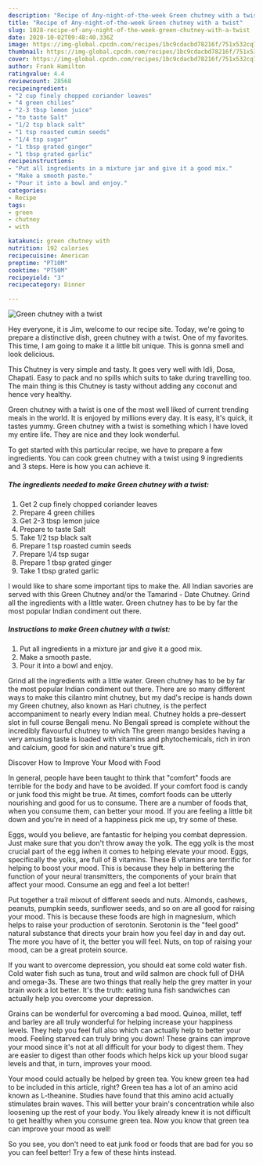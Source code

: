 ```yaml
---
description: "Recipe of Any-night-of-the-week Green chutney with a twist"
title: "Recipe of Any-night-of-the-week Green chutney with a twist"
slug: 1028-recipe-of-any-night-of-the-week-green-chutney-with-a-twist
date: 2020-10-02T09:48:40.336Z
image: https://img-global.cpcdn.com/recipes/1bc9cdacbd78216f/751x532cq70/green-chutney-with-a-twist-recipe-main-photo.jpg
thumbnail: https://img-global.cpcdn.com/recipes/1bc9cdacbd78216f/751x532cq70/green-chutney-with-a-twist-recipe-main-photo.jpg
cover: https://img-global.cpcdn.com/recipes/1bc9cdacbd78216f/751x532cq70/green-chutney-with-a-twist-recipe-main-photo.jpg
author: Frank Hamilton
ratingvalue: 4.4
reviewcount: 28568
recipeingredient:
- "2 cup finely chopped coriander leaves"
- "4 green chilies"
- "2-3 tbsp lemon juice"
- "to taste Salt"
- "1/2 tsp black salt"
- "1 tsp roasted cumin seeds"
- "1/4 tsp sugar"
- "1 tbsp grated ginger"
- "1 tbsp grated garlic"
recipeinstructions:
- "Put all ingredients in a mixture jar and give it a good mix."
- "Make a smooth paste."
- "Pour it into a bowl and enjoy."
categories:
- Recipe
tags:
- green
- chutney
- with

katakunci: green chutney with 
nutrition: 192 calories
recipecuisine: American
preptime: "PT10M"
cooktime: "PT50M"
recipeyield: "3"
recipecategory: Dinner

---
```



![Green chutney with a twist](https://img-global.cpcdn.com/recipes/1bc9cdacbd78216f/751x532cq70/green-chutney-with-a-twist-recipe-main-photo.jpg)

Hey everyone, it is Jim, welcome to our recipe site. Today, we're going to prepare a distinctive dish, green chutney with a twist. One of my favorites. This time, I am going to make it a little bit unique. This is gonna smell and look delicious.

This Chutney is very simple and tasty. It goes very well with Idli, Dosa, Chapati. Easy to pack and no spills which suits to take during travelling too. The main thing is this Chutney is tasty without adding any coconut and hence very healthy.

Green chutney with a twist is one of the most well liked of current trending meals in the world. It is enjoyed by millions every day. It is easy, it's quick, it tastes yummy. Green chutney with a twist is something which I have loved my entire life. They are nice and they look wonderful.


To get started with this particular recipe, we have to prepare a few ingredients. You can cook green chutney with a twist using 9 ingredients and 3 steps. Here is how you can achieve it.

<!--inarticleads1-->

##### The ingredients needed to make Green chutney with a twist:

1. Get 2 cup finely chopped coriander leaves
1. Prepare 4 green chilies
1. Get 2-3 tbsp lemon juice
1. Prepare to taste Salt
1. Take 1/2 tsp black salt
1. Prepare 1 tsp roasted cumin seeds
1. Prepare 1/4 tsp sugar
1. Prepare 1 tbsp grated ginger
1. Take 1 tbsp grated garlic


I would like to share some important tips to make the. All Indian savories are served with this Green Chutney and/or the Tamarind - Date Chutney. Grind all the ingredients with a little water. Green chutney has to be by far the most popular Indian condiment out there. 

<!--inarticleads2-->

##### Instructions to make Green chutney with a twist:

1. Put all ingredients in a mixture jar and give it a good mix.
1. Make a smooth paste.
1. Pour it into a bowl and enjoy.


Grind all the ingredients with a little water. Green chutney has to be by far the most popular Indian condiment out there. There are so many different ways to make this cilantro mint chutney, but my dad&#39;s recipe is hands down my Green chutney, also known as Hari chutney, is the perfect accompaniment to nearly every Indian meal. Chutney holds a pre-dessert slot in full course Bengali menu. No Bengali spread is complete without the incredibly flavourful chutney to which The green mango besides having a very amusing taste is loaded with vitamins and phytochemicals, rich in iron and calcium, good for skin and nature&#39;s true gift. 

Discover How to Improve Your Mood with Food


In general, people have been taught to think that "comfort" foods are terrible for the body and have to be avoided. If your comfort food is candy or junk food this might be true. At times, comfort foods can be utterly nourishing and good for us to consume. There are a number of foods that, when you consume them, can better your mood. If you are feeling a little bit down and you're in need of a happiness pick me up, try some of these.

Eggs, would you believe, are fantastic for helping you combat depression. Just make sure that you don't throw away the yolk. The egg yolk is the most crucial part of the egg iwhen it comes to helping elevate your mood. Eggs, specifically the yolks, are full of B vitamins. These B vitamins are terrific for helping to boost your mood. This is because they help in bettering the function of your neural transmitters, the components of your brain that affect your mood. Consume an egg and feel a lot better!

Put together a trail mixout of different seeds and nuts. Almonds, cashews, peanuts, pumpkin seeds, sunflower seeds, and so on are all good for raising your mood. This is because these foods are high in magnesium, which helps to raise your production of serotonin. Serotonin is the "feel good" natural substance that directs your brain how you feel day in and day out. The more you have of it, the better you will feel. Nuts, on top of raising your mood, can be a great protein source.

If you want to overcome depression, you should eat some cold water fish. Cold water fish such as tuna, trout and wild salmon are chock full of DHA and omega-3s. These are two things that really help the grey matter in your brain work a lot better. It's the truth: eating tuna fish sandwiches can actually help you overcome your depression. 

Grains can be wonderful for overcoming a bad mood. Quinoa, millet, teff and barley are all truly wonderful for helping increase your happiness levels. They help you feel full also which can actually help to better your mood. Feeling starved can truly bring you down! These grains can improve your mood since it's not at all difficult for your body to digest them. They are easier to digest than other foods which helps kick up your blood sugar levels and that, in turn, improves your mood.

Your mood could actually be helped by green tea. You knew green tea had to be included in this article, right? Green tea has a lot of an amino acid known as L-theanine. Studies have found that this amino acid actually stimulates brain waves. This will better your brain's concentration while also loosening up the rest of your body. You likely already knew it is not difficult to get healthy when you consume green tea. Now you know that green tea can improve your mood as well!

So you see, you don't need to eat junk food or foods that are bad for you so you can feel better! Try  a few  of  these  hints  instead.

